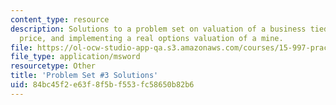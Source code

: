 ```yaml
---
content_type: resource
description: Solutions to a problem set on valuation of a business tied to the copper
  price, and implementing a real options valuation of a mine.
file: https://ol-ocw-studio-app-qa.s3.amazonaws.com/courses/15-997-practice-of-finance-advanced-corporate-risk-management-spring-2009/84bc45f2e63f8f5bf553fc58650b82b6_sol_pset3.xls
file_type: application/msword
resourcetype: Other
title: 'Problem Set #3 Solutions'
uid: 84bc45f2-e63f-8f5b-f553-fc58650b82b6
---
```

